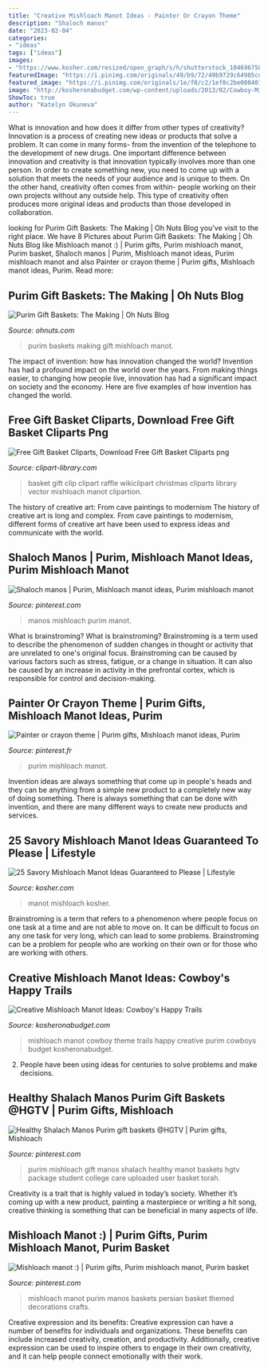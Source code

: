 ```yaml
---
title: "Creative Mishloach Manot Ideas - Painter Or Crayon Theme"
description: "Shaloch manos"
date: "2023-02-04"
categories:
- "ideas"
tags: ["ideas"]
images:
- "https://www.kosher.com/resized/open_graph/s/h/shutterstock_1046967587.jpg"
featuredImage: "https://i.pinimg.com/originals/49/b9/72/49b9729c64985cd69a9331a196aec2b1.jpg"
featured_image: "https://i.pinimg.com/originals/1e/f8/c2/1ef8c2be008401654e493726ebc489e9.jpg"
image: "http://kosheronabudget.com/wp-content/uploads/2013/02/Cowboy-Mishloach-Manot.jpg"
ShowToc: true
author: "Katelyn Okuneva"
---
```



What is innovation and how does it differ from other types of creativity?
Innovation is a process of creating new ideas or products that solve a problem. It can come in many forms- from the invention of the telephone to the development of new drugs. 
One important difference between innovation and creativity is that innovation typically involves more than one person. In order to create something new, you need to come up with a solution that meets the needs of your audience and is unique to them. On the other hand, creativity often comes from within- people working on their own projects without any outside help. This type of creativity often produces more original ideas and products than those developed in collaboration.

	

		
looking for Purim Gift Baskets: The Making | Oh Nuts Blog you've visit to the right place. We have 8 Pictures about Purim Gift Baskets: The Making | Oh Nuts Blog like Mishloach manot :) | Purim gifts, Purim mishloach manot, Purim basket, Shaloch manos | Purim, Mishloach manot ideas, Purim mishloach manot and also Painter or crayon theme | Purim gifts, Mishloach manot ideas, Purim. Read more:
		
    
## Purim Gift Baskets: The Making | Oh Nuts Blog

<img loading=lazy src="http://www.ohnuts.com/blog/Basketcopy.jpeg" onerror="this.onerror=null;this.src='https://tse3.mm.bing.net/th?id=OIP.WlRi1nkcWQurmYnYZmg28QHaL7&amp;pid=15.1';" alt="Purim Gift Baskets: The Making | Oh Nuts Blog">

_Source: ohnuts.com_

>purim baskets making gift mishloach manot. 

	

The impact of invention: how has innovation changed the world?
Invention has had a profound impact on the world over the years. From making things easier, to changing how people live, innovation has had a significant impact on society and the economy. Here are five examples of how invention has changed the world.

    
## Free Gift Basket Cliparts, Download Free Gift Basket Cliparts Png

<img loading=lazy src="http://clipart-library.com/img1/944235.jpg" onerror="this.onerror=null;this.src='https://tse4.mm.bing.net/th?id=OIP.ItozYWgDwHfjMtPsnBItXwAAAA&amp;pid=15.1';" alt="Free Gift Basket Cliparts, Download Free Gift Basket Cliparts png">

_Source: clipart-library.com_

>basket gift clip clipart raffle wikiclipart christmas cliparts library vector mishloach manot clipartion. 

	

The history of creative art: From cave paintings to modernism
The history of creative art is long and complex. From cave paintings to modernism, different forms of creative art have been used to express ideas and communicate with the world.

    
## Shaloch Manos | Purim, Mishloach Manot Ideas, Purim Mishloach Manot

<img loading=lazy src="https://i.pinimg.com/originals/d4/76/1b/d4761ba5c6cc4b07e742a9d8d14c2594.jpg" onerror="this.onerror=null;this.src='https://tse1.mm.bing.net/th?id=OIP.aSJSt2aKQggJaOQO4KF3dAHaNJ&amp;pid=15.1';" alt="Shaloch manos | Purim, Mishloach manot ideas, Purim mishloach manot">

_Source: pinterest.com_

>manos mishloach purim manot. 

	

What is brainstroming?
What is brainstroming? Brainstroming is a term used to describe the phenomenon of sudden changes in thought or activity that are unrelated to one's original focus. Brainstroming can be caused by various factors such as stress, fatigue, or a change in situation. It can also be caused by an increase in activity in the prefrontal cortex, which is responsible for control and decision-making.

    
## Painter Or Crayon Theme | Purim Gifts, Mishloach Manot Ideas, Purim

<img loading=lazy src="https://i.pinimg.com/736x/d2/0b/5b/d20b5bfa1930ba58d622674b8d12ac97--purim--cooking-ideas.jpg" onerror="this.onerror=null;this.src='https://tse1.mm.bing.net/th?id=OIP.7CYj6pe7yX9WAi7PiR3mhgHaJ4&amp;pid=15.1';" alt="Painter or crayon theme | Purim gifts, Mishloach manot ideas, Purim">

_Source: pinterest.fr_

>purim mishloach manot. 

	

Invention ideas are always something that come up in people's heads and they can be anything from a simple new product to a completely new way of doing something. There is always something that can be done with invention, and there are many different ways to create new products and services.

    
## 25 Savory Mishloach Manot Ideas Guaranteed To Please | Lifestyle

<img loading=lazy src="https://www.kosher.com/resized/open_graph/s/h/shutterstock_1046967587.jpg" onerror="this.onerror=null;this.src='https://tse1.mm.bing.net/th?id=OIP.1ZMDZOVR0wVlXNAqpTIaKAHaHa&amp;pid=15.1';" alt="25 Savory Mishloach Manot Ideas Guaranteed to Please | Lifestyle">

_Source: kosher.com_

>manot mishloach kosher. 

	

Brainstroming is a term that refers to a phenomenon where people focus on one task at a time and are not able to move on. It can be difficult to focus on any one task for very long, which can lead to some problems. Brainstroming can be a problem for people who are working on their own or for those who are working with others.

    
## Creative Mishloach Manot Ideas: Cowboy&#039;s Happy Trails

<img loading=lazy src="http://kosheronabudget.com/wp-content/uploads/2013/02/Cowboy-Mishloach-Manot.jpg" onerror="this.onerror=null;this.src='https://tse1.mm.bing.net/th?id=OIP.b3ViocmwzrZkHHKiW161NAHaJ4&amp;pid=15.1';" alt="Creative Mishloach Manot Ideas: Cowboy&#039;s Happy Trails">

_Source: kosheronabudget.com_

>mishloach manot cowboy theme trails happy creative purim cowboys budget kosheronabudget. 

	

2. People have been using ideas for centuries to solve problems and make decisions.

    
## Healthy Shalach Manos Purim Gift Baskets @HGTV | Purim Gifts, Mishloach

<img loading=lazy src="https://i.pinimg.com/originals/1e/f8/c2/1ef8c2be008401654e493726ebc489e9.jpg" onerror="this.onerror=null;this.src='https://tse4.mm.bing.net/th?id=OIP.rB2TOPzeWw6nXH-QFtEGswHaHU&amp;pid=15.1';" alt="Healthy Shalach Manos Purim gift baskets @HGTV | Purim gifts, Mishloach">

_Source: pinterest.com_

>purim mishloach gift manos shalach healthy manot baskets hgtv package student college care uploaded user basket torah. 

	

Creativity is a trait that is highly valued in today’s society. Whether it’s coming up with a new product, painting a masterpiece or writing a hit song, creative thinking is something that can be beneficial in many aspects of life.

    
## Mishloach Manot :) | Purim Gifts, Purim Mishloach Manot, Purim Basket

<img loading=lazy src="https://i.pinimg.com/originals/49/b9/72/49b9729c64985cd69a9331a196aec2b1.jpg" onerror="this.onerror=null;this.src='https://tse3.mm.bing.net/th?id=OIP.Y6t4PeF4L36DESywVhh6igHaFj&amp;pid=15.1';" alt="Mishloach manot :) | Purim gifts, Purim mishloach manot, Purim basket">

_Source: pinterest.com_

>mishloach manot purim manos baskets persian basket themed decorations crafts. 

	

Creative expression and its benefits:
Creative expression can have a number of benefits for individuals and organizations. These benefits can include increased creativity, creation, and productivity. Additionally, creative expression can be used to inspire others to engage in their own creativity, and it can help people connect emotionally with their work.


